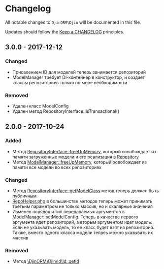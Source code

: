 # Changelog

All notable changes to `DjinORM\Djin` will be documented in this file.

Updates should follow the [Keep a CHANGELOG](http://keepachangelog.com/) principles.

## 3.0.0 - 2017-12-12

### Changed
- Присвоением ID для моделей теперь занимается репозиторий
- ModelManager требует DI-контейнер в конструктор, и создает классы репозиториев только по мере необходимости

### Removed
- Удален класс ModelConfig
- Удален метод RepositoryInterface::isTransactional()

## 2.0.0 - 2017-10-24

### Added
- Метод [RepositoryInterface::freeUpMemory](src/Repository/RepositoryInterface.php), который освобождает из памяти 
загруженные модели и его реализация в [Repository](src/Repository/Repository.php)
- Метод [ModelManager::freeUpMemory](src/Manager/ModelManager.php), который освобождает из памяти все модели во всех 
репозиториях

### Changed
- Метод [RepositoryInterface::getModelClass](src/Repository/RepositoryInterface.php) метод теперь должен быть публичным
- [RepoHelper.php](src/Helpers/RepoHelper.php) в большинстве методов теперь может принимать третьим параметром не только 
массив, но и скалярные значения
- Изменен порядок и тип передаваемых аргументов в  [ModelManager::setModelConfig](src/Manager/ModelManager.php). Теперь
в качестве первого аргумента идет репозиторий, а вторым аргументом идет модель. Если не указывать модель, то ее класс будет 
взят из репозитория. Также, вместо одного класса модели тепреь можно указывать их массив 

### Removed
- Метод [\DjinORM\Djin\Id\Id::getId](src/Id/Id.php)
